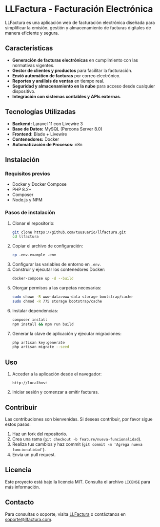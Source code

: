 # LLFactura - Facturación Electrónica


LLFactura es una aplicación web de facturación electrónica diseñada para simplificar la emisión, gestión y almacenamiento de facturas digitales de manera eficiente y segura.

## Características

- **Generación de facturas electrónicas** en cumplimiento con las normativas vigentes.
- **Gestor de clientes y productos** para facilitar la facturación.
- **Envió automático de facturas** por correo electrónico.
- **Reportes y análisis de ventas** en tiempo real.
- **Seguridad y almacenamiento en la nube** para acceso desde cualquier dispositivo.
- **Integración con sistemas contables y APIs externas**.

## Tecnologías Utilizadas

- **Backend:** Laravel 11 con Livewire 3
- **Base de Datos:** MySQL (Percona Server 8.0)
- **Frontend:** Blade + Livewire
- **Contenedores:** Docker
- **Automatización de Procesos:** n8n

## Instalación

### Requisitos previos

- Docker y Docker Compose
- PHP 8.2+
- Composer
- Node.js y NPM

### Pasos de instalación

1. Clonar el repositorio:
   ```sh
   git clone https://github.com/tuusuario/llfactura.git
   cd llfactura
   ```
2. Copiar el archivo de configuración:
   ```sh
   cp .env.example .env
   ```
3. Configurar las variables de entorno en `.env`.
4. Construir y ejecutar los contenedores Docker:
   ```sh
   docker-compose up -d --build
   ```
5. Otorgar permisos a las carpetas necesarias:
   ```sh
   sudo chown -R www-data:www-data storage bootstrap/cache
   sudo chmod -R 775 storage bootstrap/cache
   ```
6. Instalar dependencias:
   ```sh
   composer install
   npm install && npm run build
   ```
7. Generar la clave de aplicación y ejecutar migraciones:
   ```sh
   php artisan key:generate
   php artisan migrate --seed
   ```

## Uso

1. Acceder a la aplicación desde el navegador:
   ```
   http://localhost
   ```
2. Iniciar sesión y comenzar a emitir facturas.

## Contribuir

Las contribuciones son bienvenidas. Si deseas contribuir, por favor sigue estos pasos:

1. Haz un fork del repositorio.
2. Crea una rama (`git checkout -b feature/nueva-funcionalidad`).
3. Realiza tus cambios y haz commit (`git commit -m 'Agrega nueva funcionalidad'`).
4. Envía un pull request.

## Licencia

Este proyecto está bajo la licencia MIT. Consulta el archivo `LICENSE` para más información.

## Contacto

Para consultas o soporte, visita [LLFactura](https://llfactura.com) o contáctanos en [soporte@llfactura.com](mailto\:soporte@llfactura.com).

